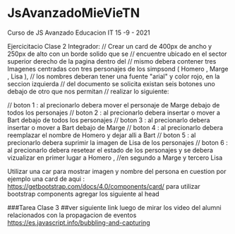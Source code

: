 # JsAvanzadoMieVieTN
Curso de JS Avanzado Educacion IT 15 -9 - 2021 


Ejercicitacio Clase 2 Integrador:
// Crear un card de 400px de ancho y 250px de alto con un borde solido que se 
// encuentre ubicado en el sector superior derecho de la pagina dentro del 
// mismo debera contener tres Imagenes centradas con tres personajes de los simpsond ( Homero , Marge , Lisa ),
//  los nombres deberan tener una fuente "arial" y color rojo, en la seccion izquierda
//   del documento se solicita existan seis botones uno debajo de otro que nos permitan
//    realizar lo siguiente:

// boton 1 : al precionarlo debera mover el personaje de Marge debajo de todos los personajes
// boton 2 : al precionarlo debera insertar o mover a Bart debajo de todos los personajes 
// boton 3 : al precionarlo debera insertar o mover a Bart debajo de Marge
// boton 4 : al precionarlo debera reemplazar el nombre de Homero y dejar alli a Bart 
// boton 5 : al precionarlo debera suprimir la imagen de Lisa de los personajes 
// boton 6 : al precionarlo debera resetear el estado de los personajes y se debera vizualizar en primer lugar a Homero  , 
//en segundo a Marge y tercero Lisa 

Utilizar una car para mostrar imagen y nombre del persona en cuestion 
por ejemplo una card de aqui : https://getbootstrap.com/docs/4.0/components/card/
 para utilizar bootstrap components agregar los siguiente al head 
 <link rel="stylesheet" href="https://stackpath.bootstrapcdn.com/bootstrap/4.3.1/css/bootstrap.min.css" integrity="sha384-ggOyR0iXCbMQv3Xipma34MD+dH/1fQ784/j6cY/iJTQUOhcWr7x9JvoRxT2MZw1T" crossorigin="anonymous">


###Tarea Clase 3
##ver siguiente link luego de mirar los video del alumni relacionados con la propagacion de eventos https://es.javascript.info/bubbling-and-capturing
